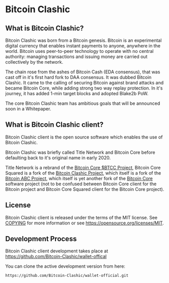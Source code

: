 Bitcoin Clashic
===============

What is Bitcoin Clashic?
------------------------

Bitcoin Clashic was born from a Bitcoin genesis. 
Bitcoin is an experimental digital currency that enables instant payments to
anyone, anywhere in the world. Bitcoin uses peer-to-peer technology to operate
with no central authority: managing transactions and issuing money are carried
out collectively by the network.

The chain rose from the ashes of Bitcoin Cash (EDA consensus), that was cast off
in it's first hard fork to DAA consensus. It was dubbed Bitcoin Clashic. It came
to the calling of securing Bitcoin against brand attacks and became Bitcoin Core,
while adding strong two way replay protection. In it's journey, it has added 1-min
target blocks and adopted Blake2b PoW.

The core Bitcoin Clashic team has ambitious goals that will be announced soon in a
Whitepaper.

What is Bitcoin Clashic client?
-------------------------------

Bitcoin Clashic client is the open source software which enables the use of Bitcoin Clashic.

Bitcoin Clashic was briefly called Title Network and Bitcoin Core before defaulting back to it's
original name in early 2020.

Title Network is a rebrand of the [Bitcoin Core $BTCC Project](http://thebitcoincore.org),
Bitcoin Core Squared is a fork of the [Bitcoin Clashic Project](http://bitcoinclashic.org),
which itself is a fork of the [Bitcoin ABC Project](https://bitcoinabc.org),
which itself is yet another fork of the [Bitcoin Core](https://bitcoincore.org) software project
(not to be confused between Bitcoin Core client for the Bitcoin project and Bitcoin Core Squared
client for the Bitcoin Core project).

License
-------

Bitcoin Clashic client is released under the terms of the MIT license. See [COPYING](COPYING) 
for more information or see https://opensource.org/licenses/MIT.

Development Process
-------------------

Bitcoin Clashic client development takes place at https://github.com/Bitcoin-Clashic/wallet-offical

You can clone the active development version from here:

    https://github.com/Bitcoin-Clashic/wallet-official.git
